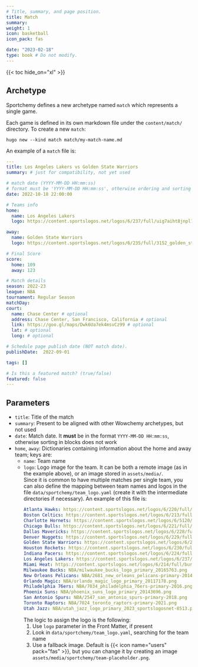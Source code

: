 ```yaml
---
# Title, summary, and page position.
title: Match
summary:
weight: 1
icon: basketball
icon_pack: fas

date: "2023-02-18"
type: book # Do not modify.
---
```


{{< toc hide_on="xl" >}}


## Archetype

Sportchemy defines a new archetype named `match` which represents a single game.

Each game is defined in its own markdown file under the `content/match/` directory. To create a new `match`:
```
hugo new --kind match match/my-match-name.md
```

An example of a `match` file is:

```yaml
---
title: Los Angeles Lakers vs Golden State Warriors
summary: # just for compatibility, not yet used

# match date (YYYY-MM-DD HH:mm:ss)
# format must be 'YYYY-MM-DD HH:mm:ss', otherwise ordering and sorting in blocks don't work
date: 2022-10-18 22:00:00

# Teams info
home:
  name: Los Angeles Lakers
  logo: https://content.sportslogos.net/logos/6/237/full/uig7aiht8jnpl1szbi57zzlsh.png

away:
  name: Golden State Warriors
  logo: https://content.sportslogos.net/logos/6/235/full/3152_golden_state_warriors-primary-2020.png

# Final Score
score:
  home: 109
  away: 123

# Match details
season: 2022-23
league: NBA
tournament: Regular Season
matchDay:
court:
  name: Chase Center # optional
  address: Chase Center, San Francisco, California # optional
  link: https://goo.gl/maps/Dwk6Ua7ek4msvCz99 # optional
  lat: # optional
  long: # optional

# Schedule page publish date (NOT match date).
publishDate:  2022-09-01

tags: []

# Is this a featured match? (true/false)
featured: false
---
```

## Parameters

- `title`: Title of the match
- `summary`: Present to be aligned with other Wowchemy archetypes, but not used
- `date`: Match date. It **must** be in the format `YYYY-MM-DD HH:mm:ss`, otherwise sorting in blocks does not work
- `home`, `away`: Dictionaries containing information about the home and away team; keys are:
  - `name`: Team name
  - `logo`: Logo image for the team. It can be both a remote image (as in the example above), or an image stored in `assets/media/`.  
    Since it is common to have multiple matches per single team, you can also define the mapping between team names and logos in the file `data/sportchemy/team_logo.yaml` (create it with the intermediate directories if necessary). An example of this file is:
    ```yaml
    Atlanta Hawks: https://content.sportslogos.net/logos/6/220/full/8190_atlanta_hawks-primary-2021.png
    Boston Celtics: https://content.sportslogos.net/logos/6/213/full/boston_celtics_logo_primary_19977628.png
    Charlotte Hornets: https://content.sportslogos.net/logos/6/5120/full/1926_charlotte__hornets_-primary-2015.png
    Chicago Bulls: https://content.sportslogos.net/logos/6/221/full/chicago_bulls_logo_primary_19672598.png
    Dallas Mavericks: https://content.sportslogos.net/logos/6/228/full/3463_dallas_mavericks-primary-2018.png
    Denver Nuggets: https://content.sportslogos.net/logos/6/229/full/8926_denver_nuggets-primary-2019.png
    Golden State Warriors: https://content.sportslogos.net/logos/6/235/full/3152_golden_state_warriors-primary-2020.png
    Houston Rockets: https://content.sportslogos.net/logos/6/230/full/6830_houston_rockets-primary-2020.png
    Indiana Pacers: https://content.sportslogos.net/logos/6/224/full/4812_indiana_pacers-primary-2018.png
    Los Angeles Lakers: https://content.sportslogos.net/logos/6/237/full/uig7aiht8jnpl1szbi57zzlsh.png
    Miami Heat: https://content.sportslogos.net/logos/6/214/full/burm5gh2wvjti3xhei5h16k8e.gif
    Milwaukee Bucks: NBA/milwaukee_bucks_logo_primary_20165763.png
    New Orleans Pelicans: NBA/2681_new_orleans_pelicans-primary-2014.png
    Orlando Magic: NBA/orlando_magic_logo_primary_20117178.png
    Philadelphia 76ers: NBA/7034_philadelphia_76ers-primary-2016.png
    Phoenix Suns: NBA/phoenix_suns_logo_primary_20143696.png
    San Antonio Spurs: NBA/2547_san_antonio_spurs-primary-2018.png
    Toronto Raptors: NBA/7024_toronto_raptors-primary-2021.png
    Utah Jazz: NBA/utah_jazz_logo_primary_2023_sportslogosnet-8513.png
    ```
    The logic to assign the logo is the following:
    1. Use `logo` parameter in the Front Matter, if present
    2. Look in `data/sportchemy/team_logo.yaml`, searching for the team name
    3. Use a fallback image. Default is {{< icon name="users" pack="fas" >}}, but you can change it by creating an image `assets/media/sportchemy/team-placeholder.png`.